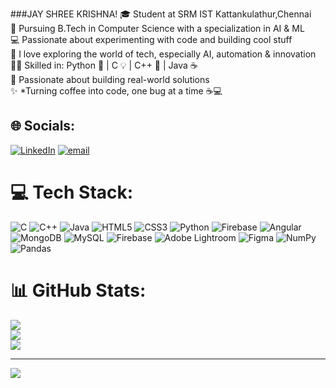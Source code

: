 ###JAY SHREE KRISHNA! 
🎓 Student at SRM IST Kattankulathur,Chennai</BR>
🤖 Pursuing B.Tech in Computer Science with a specialization in AI & ML</BR>
💻 Passionate about experimenting with code and building cool stuff </BR>
🧠 I love exploring the world of tech, especially AI, automation & innovation  </BR>
👨‍💻 Skilled in: Python 🐍 | C 💡 | C++ 🚀 | Java ☕</BR>
🎯 Passionate about building real-world solutions </BR>
✨ *Turning coffee into code, one bug at a time ☕💻 </BR>


## 🌐 Socials:
[![LinkedIn](https://img.shields.io/badge/LinkedIn-%230077B5.svg?logo=linkedin&logoColor=white)](https://linkedin.com/in/https://www.linkedin.com/in/durgesh-narayan-nayak-82098a353/) [![email](https://img.shields.io/badge/Email-D14836?logo=gmail&logoColor=white)](mailto:dnofficial2005@gmail.com) 

# 💻 Tech Stack:
![C](https://img.shields.io/badge/c-%2300599C.svg?style=for-the-badge&logo=c&logoColor=white) ![C++](https://img.shields.io/badge/c++-%2300599C.svg?style=for-the-badge&logo=c%2B%2B&logoColor=white) ![Java](https://img.shields.io/badge/java-%23ED8B00.svg?style=for-the-badge&logo=openjdk&logoColor=white) ![HTML5](https://img.shields.io/badge/html5-%23E34F26.svg?style=for-the-badge&logo=html5&logoColor=white) ![CSS3](https://img.shields.io/badge/css3-%231572B6.svg?style=for-the-badge&logo=css3&logoColor=white) ![Python](https://img.shields.io/badge/python-3670A0?style=for-the-badge&logo=python&logoColor=ffdd54) ![Firebase](https://img.shields.io/badge/firebase-%23039BE5.svg?style=for-the-badge&logo=firebase) ![Angular](https://img.shields.io/badge/angular-%23DD0031.svg?style=for-the-badge&logo=angular&logoColor=white) ![MongoDB](https://img.shields.io/badge/MongoDB-%234ea94b.svg?style=for-the-badge&logo=mongodb&logoColor=white) ![MySQL](https://img.shields.io/badge/mysql-4479A1.svg?style=for-the-badge&logo=mysql&logoColor=white) ![Firebase](https://img.shields.io/badge/firebase-a08021?style=for-the-badge&logo=firebase&logoColor=ffcd34) ![Adobe Lightroom](https://img.shields.io/badge/Adobe%20Lightroom-31A8FF.svg?style=for-the-badge&logo=Adobe%20Lightroom&logoColor=white) ![Figma](https://img.shields.io/badge/figma-%23F24E1E.svg?style=for-the-badge&logo=figma&logoColor=white) ![NumPy](https://img.shields.io/badge/numpy-%23013243.svg?style=for-the-badge&logo=numpy&logoColor=white) ![Pandas](https://img.shields.io/badge/pandas-%23150458.svg?style=for-the-badge&logo=pandas&logoColor=white)
# 📊 GitHub Stats:
![](https://github-readme-stats.vercel.app/api?username=DnN04&theme=gruvbox&hide_border=false&include_all_commits=false&count_private=false)<br/>
![](https://nirzak-streak-stats.vercel.app/?user=DnN04&theme=gruvbox&hide_border=false)<br/>
![](https://github-readme-stats.vercel.app/api/top-langs/?username=DnN04&theme=gruvbox&hide_border=false&include_all_commits=false&count_private=false&layout=compact)

---
[![](https://visitcount.itsvg.in/api?id=DnN04&icon=0&color=11)](https://visitcount.itsvg.in)

<!-- Proudly created with GPRM ( https://gprm.itsvg.in ) -->
